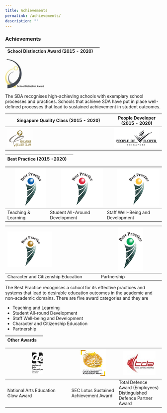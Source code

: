 ```yaml
---
title: Achievements
permalink: /achievements/
description: ""
---
```

### **Achievements**

| School Distinction Award (2015 - 2020) |   |
|---|---|

<img src="/images/sda.png" style="width:25%">

The SDA recognises high-achieving schools with exemplary school processes and practices. Schools that achieve SDA have put in place well-defined processes that lead to sustained achievement in student outcomes.

| Singapore Quality Class (2015 - 2020) | People Developer (2015 - 2020) |
|---|---|
|<img src="/images/SQC.jpg" style="width:25%" align=left> | <img src="/images/pd.png">|

| Best Practice (2015 -2020) |   |
|---|---|

| <img src="/images/achievement4.jpg" style="width:80%" align=right> | <img src="/images/achievement5.jpg" style="width:80%" align=right> | <img src="/images/achievement6.jpg" style="width:80%" align=right> | 
|---|---|---|
|Teaching & Learning	 |  Student All-Around Development | Staff Well-Being and Development |

| <img src="/images/achievement7.jpg" style="width:50%" align=left> | <img src="/images/achievement8.jpg" style="width:43%"> |
|---|---|
| Character and Citizenship Education | Partnership |


The Best Practice recognises a school for its effective practices and systems that lead to desirable education outcomes in the academic and non-academic domains. There are five award categories and they are

* Teaching and Learning
* Student All-round Development
* Staff Well-being and Development
* Character and Citizenship Education
* Partnership

| Other Awards |   |
|---|---|

| <img src="/images/achievement9.jpg" style="width:20%"> | <img src="/images/achievement10.jpg" style="width:60%"> | <img src="/images/achievement11.jpg" style="width:80%"> | 
|---|---|---|
| National Arts Education <br> Glow Award	 |  SEC Lotus Sustained <br> Achievement Award | Total Defence Award (Employees) <br> Distinguished Defence Partner Award |